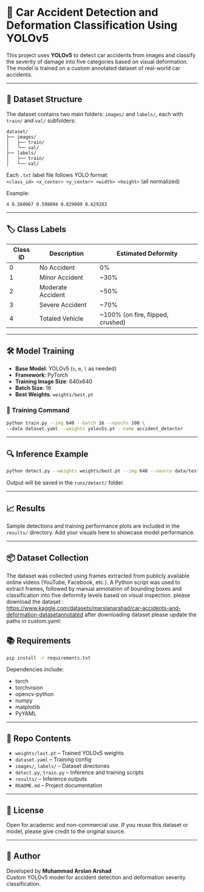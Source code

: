 # 🚗 Car Accident Detection and Deformation Classification Using YOLOv5

This project uses **YOLOv5** to detect car accidents from images and classify the severity of damage into five categories based on visual deformation. The model is trained on a custom annotated dataset of real-world car accidents.

---

## 📂 Dataset Structure

The dataset contains two main folders: `images/` and `labels/`, each with `train/` and `val/` subfolders:

```
dataset/
├── images/
│   ├── train/
│   └── val/
├── labels/
│   ├── train/
│   └── val/
```

Each `.txt` label file follows YOLO format:  
`<class_id> <x_center> <y_center> <width> <height>` (all normalized)

Example:
```
4 0.560967 0.598094 0.829009 0.629283
```

---

## 🏷️ Class Labels

| Class ID | Description             | Estimated Deformity |
|----------|--------------------------|----------------------|
| 0        | No Accident              | 0%                   |
| 1        | Minor Accident           | ~30%                 |
| 2        | Moderate Accident        | ~50%                 |
| 3        | Severe Accident          | ~70%                 |
| 4        | Totaled Vehicle          | ~100% (on fire, flipped, crushed) |

---

## 🛠️ Model Training

- **Base Model**: YOLOv5 (`s`, `m`, `l` as needed)
- **Framework**: PyTorch
- **Training Image Size**: 640x640
- **Batch Size**: 16
- **Best Weights**: `weights/best.pt`

### 🔧 Training Command

```bash
python train.py --img 640 --batch 16 --epochs 100 \
--data dataset.yaml --weights yolov5s.pt --name accident_detector
```

---

## 🔍 Inference Example

```bash
python detect.py --weights weights/best.pt --img 640 --source data/test_image.jpg
```

Output will be saved in the `runs/detect/` folder.

---

## 📈 Results

Sample detections and training performance plots are included in the `results/` directory. Add your visuals here to showcase model performance.

---

## 📦 Dataset Collection

The dataset was collected using frames extracted from publicly available online videos (YouTube, Facebook, etc.). A Python script was used to extract frames, followed by manual annotation of bounding boxes and classification into five deformity levels based on visual inspection.
please download the dataset :
https://www.kaggle.com/datasets/marslanarshad/car-accidents-and-deformation-datasetannotated
after downloading dataset please update the paths in custom.yaml:


## 📚 Requirements

```bash
pip install -r requirements.txt
```

Dependencies include:
- torch
- torchvision
- opencv-python
- numpy
- matplotlib
- PyYAML

---

## 📁 Repo Contents

- `weights/last.pt` – Trained YOLOv5 weights
- `dataset.yaml` – Training config
- `images/`, `labels/` – Dataset directories
- `detect.py`, `train.py` – Inference and training scripts
- `results/` – Inference outputs
- `README.md` – Project documentation

---

## 📜 License

Open for academic and non-commercial use. If you reuse this dataset or model, please give credit to the original source.

---

## 👤 Author

Developed by **Muhammad Arslan Arshad**  
Custom YOLOv5 model for accident detection and deformation severity classification.
